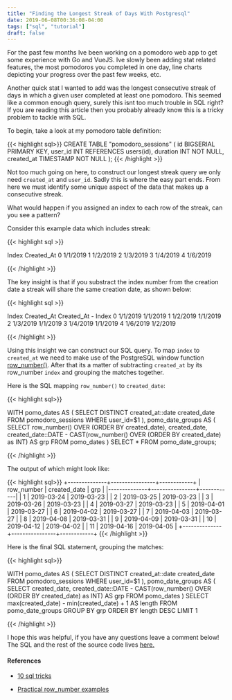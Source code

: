 ```yaml
---
title: "Finding the Longest Streak of Days With Postgresql"
date: 2019-06-08T00:36:08-04:00
tags: ["sql", "tutorial"]
draft: false
---
```


For the past few months Ive been working on a pomodoro web app to get some experience
with Go and VueJS. Ive slowly been adding stat related features, the most pomodoros
you completed in one day, line charts depicting your progress over the past few
weeks, etc.

Another quick stat I wanted to add was the longest consecutive streak of days in which a given
user completed at least one pomodoro. This seemed like a common enough query, surely this isnt too
much trouble in SQL right? If you are reading this article then you probably already know
this is a tricky problem to tackle with SQL.

To begin, take a look at my pomodoro table definition:

{{< highlight sql>}}
CREATE TABLE "pomodoro_sessions" (
    id BIGSERIAL PRIMARY KEY,
    user_id  INT REFERENCES users(id),
    duration INT NOT NULL,
    created_at TIMESTAMP NOT NULL
);
{{< /highlight >}}

Not too much going on here, to construct our longest streak query we only need `created_at`
and `user_id`. Sadly this is where the easy part ends. From here we must identify some unique
aspect of the data that makes up a consecutive streak.

What would happen if you assigned an index to each row of the streak, can you see a pattern?

Consider this example data which includes streak:

{{< highlight sql >}}

Index  Created_At
0      1/1/2019
1      1/2/2019
2      1/3/2019
3      1/4/2019
4      1/6/2019

{{< /highlight >}}

The key insight is that if you substract the index number from the creation date a streak
will share the same creation date, as shown below:

{{< highlight sql >}}

Index  Created_At    Created_At - Index
0      1/1/2019      1/1/2019
1      1/2/2019      1/1/2019
2      1/3/2019      1/1/2019
3      1/4/2019      1/1/2019
4      1/6/2019      1/2/2019

{{< /highlight >}}

Using this insight we can construct our SQL query. To map `index` to `created_at` we need to make use
of the PostgreSQL window function [row_number()](https://www.postgresql.org/docs/11/functions-window.html).
After that its a matter of subtracting `created_at` by its row_number `index` and grouping the matches together.

Here is the SQL mapping `row_number()` to `created_date`:

{{< highlight sql>}}

 WITH pomo_dates AS (
 SELECT DISTINCT created_at::date created_date
 FROM pomodoro_sessions
 WHERE user_id=$1
 ),
 pomo_date_groups AS (
 SELECT
   row_number() OVER (ORDER BY created_date),
   created_date,
   created_date::DATE - CAST(row_number() OVER (ORDER BY created_date) as INT) AS grp
 FROM pomo_dates
   )
 SELECT
   *
 FROM pomo_date_groups;

{{< /highlight >}}


The output of which might look like:

{{< highlight sql>}}
+--------------+----------------+------------+
|   row_number | created_date   | grp        |
|--------------+----------------+------------|
|            1 | 2019-03-24     | 2019-03-23 |
|            2 | 2019-03-25     | 2019-03-23 |
|            3 | 2019-03-26     | 2019-03-23 |
|            4 | 2019-03-27     | 2019-03-23 |
|            5 | 2019-04-01     | 2019-03-27 |
|            6 | 2019-04-02     | 2019-03-27 |
|            7 | 2019-04-03     | 2019-03-27 |
|            8 | 2019-04-08     | 2019-03-31 |
|            9 | 2019-04-09     | 2019-03-31 |
|           10 | 2019-04-12     | 2019-04-02 |
|           11 | 2019-04-16     | 2019-04-05 |
+--------------+----------------+------------+
{{< /highlight >}}


Here is the final SQL statement, grouping the matches:

{{< highlight sql>}}

 WITH pomo_dates AS (
 SELECT DISTINCT created_at::date created_date
 FROM pomodoro_sessions
 WHERE user_id=$1
 ),
 pomo_date_groups AS (
 SELECT
   created_date,
   created_date::DATE - CAST(row_number() OVER (ORDER BY created_date) as INT) AS grp
 FROM pomo_dates
   )
 SELECT
   max(created_date) - min(created_date) + 1 AS length
 FROM pomo_date_groups
 GROUP BY grp
 ORDER BY length DESC
 LIMIT 1

{{< /highlight >}}


I hope this was helpful, if you have any questions
leave a comment below! The SQL and the rest of the source code lives
[here.](https://www.github.com/johnshiver/pomodoro/)

#### References

 * [10 sql tricks](https://jaxenter.com/10-sql-tricks-that-you-didnt-think-were-possible-125934.html)

 * [Practical row_number examples](http://www.postgresqltutorial.com/postgresql-row_number/)
